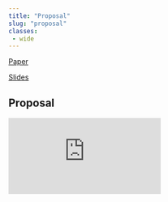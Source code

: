 ```yaml
---
title: "Proposal"
slug: "proposal"
classes:
 - wide
---
```


<i class="fa fa-fw fa-file-alt" aria-hidden="true"></i>
<a href="/assets/files/proposal_paper.pdf">
  Paper
</a>


<i class="fa fa-fw fa-file-powerpoint" aria-hidden="true"></i>
<a href="/assets/files/proposal_slides.pdf">
  Slides
</a>


## Proposal ## 
<div class="sixteen-nine-800w">
<iframe style="border:none" class="content"
    allowfullscreen="true" webkitallowfullscreen="true" mozallowfullscreen="true"
    src="http://content.uplynk.com/player5/20WFkGuHlE2wChHyFkXLq8ea.html?autostart=0">
</iframe>
</div>
